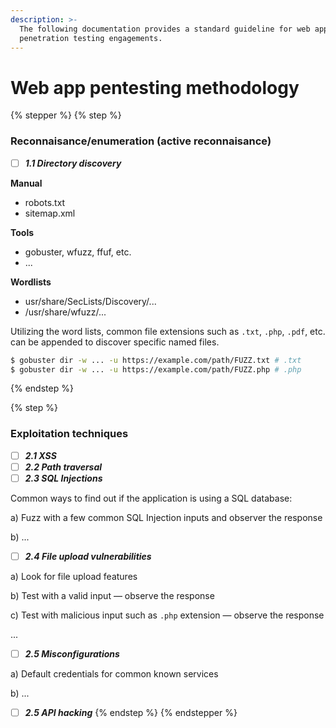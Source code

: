 ```yaml
---
description: >-
  The following documentation provides a standard guideline for web application
  penetration testing engagements.
---
```


# Web app pentesting methodology



{% stepper %}
{% step %}
### Reconnaisance/enumeration (active reconnaisance)

* [ ] _**1.1 Directory discovery**_&#x20;

**Manual**

* robots.txt
* sitemap.xml

**Tools**

* gobuster, wfuzz, ffuf, etc.
* ...

**Wordlists**

* usr/share/SecLists/Discovery/...
* /usr/share/wfuzz/...



Utilizing the word lists, common file extensions such as `.txt`, `.php`, `.pdf`, etc. can be appended  to discover specific named files.

```bash
$ gobuster dir -w ... -u https://example.com/path/FUZZ.txt # .txt
$ gobuster dir -w ... -u https://example.com/path/FUZZ.php # .php

```


{% endstep %}

{% step %}
### Exploitation techniques

* [ ] _**2.1 XSS**_
* [ ] _**2.2 Path traversal**_
* [ ] _**2.3 SQL Injections**_

Common ways to find out if the application is using a SQL database:

a) Fuzz with a few common SQL Injection inputs and observer the response

b) ...



* [ ] _**2.4 File upload vulnerabilities**_

a) Look for file upload features

b) Test with a valid input — observe the response

c) Test with malicious input such as `.php` extension — observe the response

...



* [ ] _**2.5 Misconfigurations**_

a) Default credentials for common known services

b) ...



* [ ] _**2.5 API hacking**_
{% endstep %}
{% endstepper %}
